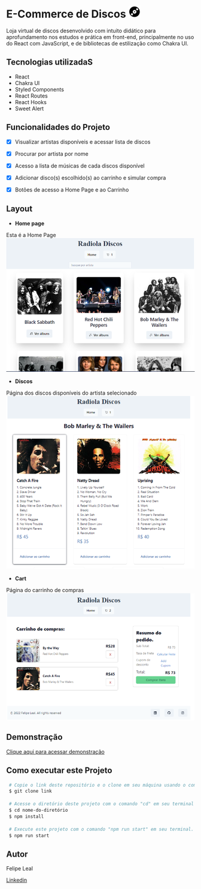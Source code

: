 # **E-Commerce de Discos** ![Discos](./e-commerce/assets/vinil.png)

Loja virtual de discos desenvolvido com intuito didático para aprofundamento nos estudos e prática em front-end, principalmente no uso do React com JavaScript, e de bibliotecas de estilização como Chakra UI.

## **Tecnologias utilizadaS**

 - React
 - Chakra UI
 - Styled Components
 - React Routes
 - React Hooks
 - Sweet Alert

## **Funcionalidades do Projeto**
 - [x] Visualizar artistas disponíveis e acessar lista de discos
 - [x] Procurar por artista por nome
 - [x] Acesso a lista de músicas de cada discos disponível
 - [x] Adicionar disco(s) escolhido(s) ao carrinho e simular compra 
 - [x] Botões de acesso a Home Page e ao Carrinho


## **Layout** 
- **Home page**

Esta é a Home Page
<img src="./e-commerce/assets/homepage-radioa.png" alt="Home Page"/>

- **Discos**

Página dos discos disponíveis do artista selecionado
<img src="./e-commerce/assets/discos.png" alt="Details Page"/>

- **Cart**

Página do carrinho de compras
<img src="./e-commerce/assets/cart.png" alt="Cart Page"/>

## **Demonstração**

[Clique aqui para acessar demonstração](https://ecommerce-discos.surge.sh/)

## **Como executar este Projeto**

```bash
 # Copie o link deste repositório e o clone em seu máquina usando o comando "git clone" em seu terminal.
 $ git clone link

 # Acesse o diretório deste projeto com o comando "cd" em seu terminal e instale as dependências necessárias com o comando "npm install".
 $ cd nome-do-diretório
 $ npm install

 # Execute este projeto com o comando "npm run start" em seu terminal.
 $ npm run start
```

 ## **Autor**

 Felipe Leal
 
 <a href="https://www.linkedin.com/in/felipe-freitas-leal/">Linkedin</a>
